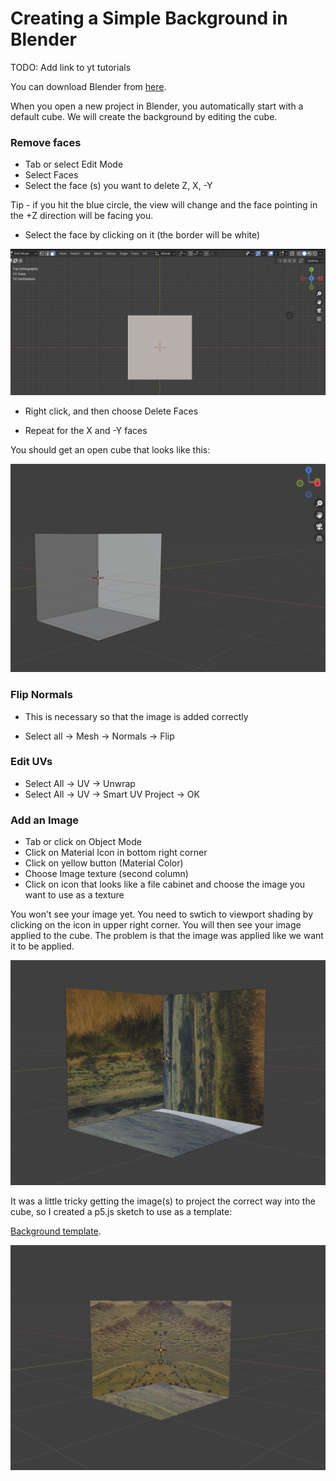# Creating a Simple Background in Blender

TODO: Add link to yt tutorials

You can download Blender from [here](https://www.blender.org/download/).

When you open a new project in Blender, you automatically start with a default cube. We will create the background by editing the cube.

### Remove faces

- Tab or select Edit Mode
- Select Faces
- Select the face (s) you want to delete Z, X, -Y

Tip - if you hit the blue circle, the view will change and the face pointing in the +Z direction will be facing you.

- Select the face by clicking on it (the border will be white)

![delete-positive-z-face](BACKGROUND/assets/delete-Z.png)

- Right click, and then choose Delete Faces

- Repeat for the X and -Y faces

You should get an open cube that looks like this:

![cube-with-deleted-faces](assets/cube-with-deleted-faces.png)

### Flip Normals

- This is necessary so that the image is added correctly

- Select all -> Mesh -> Normals -> Flip

### Edit UVs

- Select All -> UV -> Unwrap
- Select All -> UV -> Smart UV Project -> OK

### Add an Image

- Tab or click on Object Mode
- Click on Material Icon in bottom right corner
- Click on yellow button (Material Color)
- Choose Image texture (second column)
- Click on icon that looks like a file cabinet and choose the image you want to use as a texture

You won't see your image yet. You need to swtich to viewport shading by clicking on the icon in upper right corner. You will then see your image applied to the cube. The problem is that the image was applied like we want it to be applied.

![cube-with-images](assets/messed-up.png)

It was a little tricky getting the image(s) to project the correct way into the cube, so I created a p5.js sketch to use as a template:

[Background template](https://editor.p5js.org/kfahn/sketches/qjBEbk-my).

![finished-background](assets/finished-background.png)

